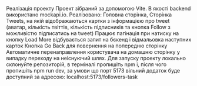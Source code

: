 Реалізація проекту
Проект зібраний за допомогою Vite. В якості backend використано mockapi.io. Реалізовано: Головна сторінка, Сторінка Tweets, на якій відображаються картки з інформацією про tweet (аватар, кількість твіттів, кількість підписників та кнопка Follow з можливістю підписатись на tweet) Працює пагінація при натиску на кнопку Load More відбувається запит на бєкенд і відмальовка наступних карток Кнопка Go Back для повернення на попередню сторінку Автоматичне перенаправлення користувача на домашню сторінку у випадку переходу на неіснуючий шлях.
Для запуску проекту локально склонуйте репозиторій, в терміналі пропишіть npm i, після чого пропишіть npm run dev, за умови що порт 5173 вільний додаток буде доступний за адресою: localhost:5173/followers-task
